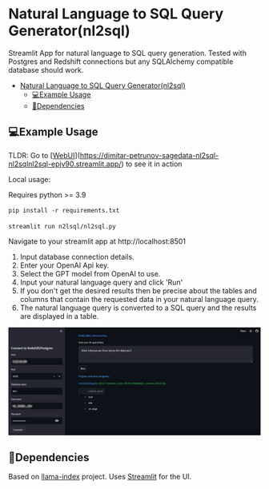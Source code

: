 # Natural Language to SQL Query Generator(nl2sql)
Streamlit App for natural language to SQL query generation. Tested with Postgres and Redshift connections but any SQLAlchemy compatible database should work.


- [Natural Language to SQL Query Generator(nl2sql)](#natural-language-to-sql-query-generatornl2sql)
  - [💻Example Usage](#example-usage)
  - [🔧Dependencies](#dependencies)


## 💻Example Usage

TLDR: Go to [[WebUI](https://dimitar-petrunov-sagedata-nl2sql-nl2sqlnl2sql-epjv90.streamlit.app/)](https://dimitar-petrunov-sagedata-nl2sql-nl2sqlnl2sql-epjv90.streamlit.app/) to see it in action



Local usage:

Requires python >= 3.9

```
pip install -r requirements.txt

streamlit run n2lsql/nl2sql.py
```

Navigate to your streamlit app at http://localhost:8501


1. Input database connection details.
2. Enter your OpenAI Api key.
3. Select the GPT model from OpenAI to use.
4. Input your natural language query and click 'Run'
5. If you don't get the desired results then be precise about the tables and columns that contain the requested data in your natural language query.
6. The natural language query is converted to a SQL query and the results are displayed in a table.




![](docs/img/nl2sql.png)


## 🔧Dependencies

Based on [llama-index](https://github.com/jerryjliu/llama_index) project. Uses [Streamlit](https://streamlit.io/) for the UI.
